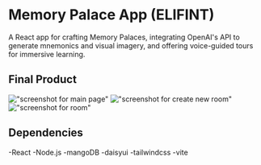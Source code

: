 # Memory Palace App (ELIFINT)

A React app for crafting Memory Palaces, integrating OpenAI's API to generate mnemonics and visual imagery, and offering voice-guided tours for immersive learning.

## Final Product

!["screenshot for main page"]()
!["screenshot for create new room"]()
!["screenshot for room"]()


## Dependencies

-React
-Node.js
-mangoDB
-daisyui
-tailwindcss
-vite
